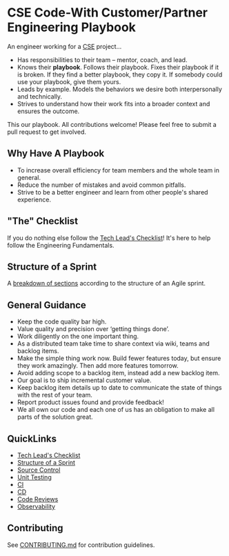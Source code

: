 # CSE Code-With Customer/Partner Engineering Playbook

An engineer working for a [CSE](./CSE.md) project...

* Has responsibilities to their team – mentor, coach, and lead.
* Knows their **playbook**. Follows their playbook. Fixes their playbook if it is broken. If they find a better playbook, they copy it. If somebody could use your playbook, give them yours.
* Leads by example. Models the behaviors we desire both interpersonally and technically.
* Strives to understand how their work fits into a broader context and ensures the outcome.

This our playbook. All contributions welcome! Please feel free to submit a pull request to get involved.

## Why Have A Playbook
* To increase overall efficiency for team members and the whole team in general.
* Reduce the number of mistakes and avoid common pitfalls.
* Strive to be a better engineer and learn from other people's shared experience.

## "The" Checklist
If you do nothing else follow the [Tech Lead's Checklist](TECH-LEADS-CHECKLIST.md)! It's here to help follow the Engineering Fundamentals. 

## Structure of a Sprint
A [breakdown of sections](SPRINT-STRUCTURE.md) according to the structure of an Agile sprint. 

## General Guidance

* Keep the code quality bar high. 
* Value quality and precision over ‘getting things done’.
* Work diligently on the one important thing.
* As a distributed team take time to share context via wiki, teams and backlog items.
* Make the simple thing work now. Build fewer features today, but ensure they work amazingly. Then add more features tomorrow.
* Avoid adding scope to a backlog item, instead add a new backlog item.
* Our goal is to ship incremental customer value.
* Keep backlog item details up to date to communicate the state of things with the rest of your team.
* Report product issues found and provide feedback!
* We all own our code and each one of us has an obligation to make all parts of the solution great.

## QuickLinks
* [Tech Lead's Checklist](TECH-LEADS-CHECKLIST.md)
* [Structure of a Sprint](SPRINT-STRUCTURE.md)
* [Source Control](source-control/readme.md)
* [Unit Testing](test-first-development/unit-testing/readme.md)
* [CI](continuous-integration/readme.md)
* [CD](continuous-deployment/readme.md)
* [Code Reviews](pull-requests/code-reviews/readme.md)
* [Observability](observability/readme.md)

## Contributing
See [CONTRIBUTING.md](CONTRIBUTING.md) for contribution guidelines.
